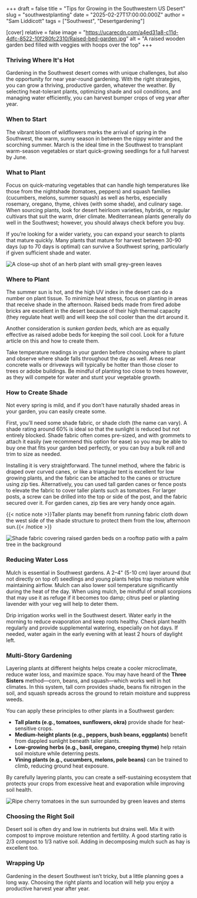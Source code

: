 +++
draft = false
title = "Tips for Growing in the Southwestern US Desert"
slug = "southwestplanting"
date = "2025-02-27T17:00:00.000Z"
author = "Sam Liddicott"
tags = ["Southwest", "Desertgardening"]

[cover]
relative = false
image = "https://ucarecdn.com/a4ed31a8-c11d-4dfc-8522-10f280fc2310/Raised-bed-garden.jpg"
alt = "A raised wooden garden bed filled with veggies with hoops over the top"
+++
### Thriving Where It's Hot

Gardening in the Southwest desert comes with unique challenges, but also the opportunity for near year-round gardening. With the right strategies, you can grow a thriving, productive garden, whatever the weather. By selecting heat-tolerant plants, optimizing shade and soil conditions, and managing water efficiently, you can harvest bumper crops of veg year after year. 

### When to Start

The vibrant bloom of wildflowers marks the arrival of spring in the Southwest, the warm, sunny season in between the nippy winter and the scorching summer. March is the ideal time in the Southwest to transplant warm-season vegetables or start quick-growing seedlings for a full harvest by June.

### What to Plant

Focus on quick-maturing vegetables that can handle high temperatures like those from the nightshade (tomatoes, peppers) and squash families (cucumbers, melons, summer squash) as well as herbs, especially rosemary, oregano, thyme, chives (with some shade), and culinary sage. When sourcing plants, look for desert heirloom varieties, hybrids, or regular cultivars that suit the warm, drier climate. Mediterranean plants generally do well in the Southwest; however, you should always check before you buy.

If you’re looking for a wider variety, you can expand your search to plants that mature quickly. Many plants that mature for harvest between 30-90 days (up to 70 days is optimal) can survive a Southwest spring, particularly if given sufficient shade and water.

![A close-up shot of an herb plant with small grey-green leaves](https://ucarecdn.com/9b3b42e5-32a6-429f-8ea0-9f2d7387636e/leaves.jpg)

### Where to Plant

The summer sun is hot, and the high UV index in the desert can do a number on plant tissue. To minimize heat stress, focus on planting in areas that receive shade in the afternoon. Raised beds made from fired adobe bricks are excellent in the desert because of their high thermal capacity (they regulate heat well) and will keep the soil cooler than the dirt around it. 

Another consideration is *sunken garden beds,* which are as equally effective as raised adobe beds for keeping the soil cool. Look for a future article on this and how to create them.

Take temperature readings in your garden before choosing where to plant and observe where shade falls throughout the day as well. Areas near concrete walls or driveways will typically be hotter than those closer to trees or adobe buildings. Be mindful of planting too close to trees however, as they will compete for water and stunt your vegetable growth.

### How to Create Shade

Not every spring is mild, and if you don’t have naturally shaded areas in your garden, you can easily create some. 

First, you’ll need some shade fabric, or shade cloth (the name can vary). A shade rating around 60% is ideal so that the sunlight is reduced but not entirely blocked. Shade fabric often comes pre-sized, and with grommets to attach it easily (we recommend this option for ease) so you may be able to buy one that fits your garden bed perfectly, or you can buy a bulk roll and trim to size as needed.

Installing it is very straightforward. The tunnel method, where the fabric is draped over curved canes, or like a triangular tent is excellent for low growing plants, and the fabric can be attached to the canes or structure using zip ties. Alternatively, you can used tall garden canes or fence posts to elevate the fabric to cover taller plants such as tomatoes. For larger posts, a screw can be drilled into the top or side of the post, and the fabric secured over it. For garden canes, zip ties are very handy once again.

{{< notice note >}}Taller plants may benefit from running fabric cloth down the west side of the shade structure to protect them from the low, afternoon sun.{{< /notice >}}

![Shade fabric covering raised garden beds on a rooftop patio with a palm tree in the background](https://ucarecdn.com/9f50be3c-62d3-44e7-8508-160e760822e7/urban-vegetable-garden-with-plants-flowers-rooftop-without-people.jpg)

### Reducing Water Loss

Mulch is essential in Southwest gardens. A 2–4" (5-10 cm) layer around (but not directly on top of) seedlings and young plants helps trap moisture while maintaining airflow. Mulch can also lower soil temperature significantly during the heat of the day. When using mulch, be mindful of small scorpions that may use it as refuge if it becomes too damp; citrus peel or planting lavender with your veg will help to deter them.

Drip irrigation works well in the Southwest desert. Water early in the morning to reduce evaporation and keep roots healthy. Check plant health regularly and provide supplemental watering, especially on hot days. If needed, water again in the early evening with at least 2 hours of daylight left.

### Multi-Story Gardening

Layering plants at different heights helps create a cooler microclimate, reduce water loss, and maximize space. You may have heard of the **Three Sisters** method—corn, beans, and squash—which works well in hot climates. In this system, tall corn provides shade, beans fix nitrogen in the soil, and squash spreads across the ground to retain moisture and suppress weeds.

You can apply these principles to other plants in a Southwest garden:

* **Tall plants (e.g., tomatoes, sunflowers, okra)** provide shade for heat-sensitive crops.
* **Medium-height plants (e.g., peppers, bush beans, eggplants)** benefit from dappled sunlight beneath taller plants.
* **Low-growing herbs (e.g., basil, oregano, creeping thyme)** help retain soil moisture while deterring pests.
* **Vining plants (e.g., cucumbers, melons, pole beans)** can be trained to climb, reducing ground heat exposure.

By carefully layering plants, you can create a self-sustaining ecosystem that protects your crops from excessive heat and evaporation while improving soil health.

![Ripe cherry tomatoes in the sun surrounded by green leaves and stems](https://ucarecdn.com/020ce078-7119-4632-83a0-afb055c42bf3/josie-weiss-yj1dI4nhBOQ-unsplash.jpg)

### Choosing the Right Soil

Desert soil is often dry and low in nutrients but drains well. Mix it with compost to improve moisture retention and fertility. A good starting ratio is 2/3 compost to 1/3 native soil. Adding in decomposing mulch such as hay is excellent too.

### Wrapping Up

Gardening in the desert Southwest isn’t tricky, but a little planning goes a long way. Choosing the right plants and location will help you enjoy a productive harvest year after year.
